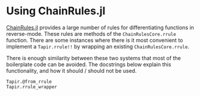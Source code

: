 # Using ChainRules.jl

[ChainRules.jl](https://github.com/JuliaDiff/ChainRules.jl) provides a large number of rules for differentiating functions in reverse-mode.
These rules are methods of the `ChainRulesCore.rrule` function.
There are some instances where there is it most convenient to implement a `Tapir.rrule!!` by wrapping an existing `ChainRulesCore.rrule`.

There is enough similarity between these two systems that most of the boilerplate code can be avoided.
The docstrings below explain this functionality, and how it should / should not be used.

```@docs
Tapir.@from_rrule
Tapir.rrule_wrapper
```
